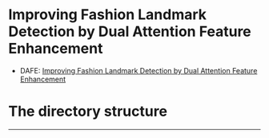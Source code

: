 
Improving Fashion Landmark Detection by Dual Attention Feature Enhancement
==========================================================================

- DAFE: [Improving Fashion Landmark Detection by Dual Attention Feature Enhancement](http://openaccess.thecvf.com/content_ICCVW_2019/papers/CVFAD/Chen_Improving_Fashion_Landmark_Detection_by_Dual_Attention_Feature_Enhancement_ICCVW_2019_paper.pdf)


# The directory structure
------------


